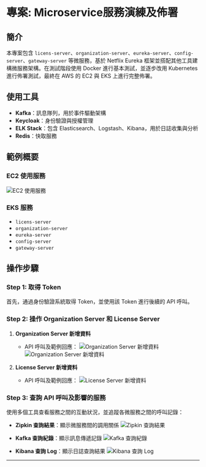 # 專案: Microservice服務演練及佈署

## 簡介
本專案包含 `licens-server`、`organization-server`、`eureka-server`、`config-server`、`gateway-server` 等微服務，基於 Netflix Eureka 框架並搭配其他工具建構微服務架構。在測試階段使用 Docker 進行基本測試，並逐步改用 Kubernetes 進行佈署測試，最終在 AWS 的 EC2 與 EKS 上進行完整佈署。

## 使用工具
- **Kafka**：訊息隊列，用於事件驅動架構
- **Keycloak**：身份驗證與授權管理
- **ELK Stack**：包含 Elasticsearch、Logstash、Kibana，用於日誌收集與分析
- **Redis**：快取服務

## 範例概要

### EC2 使用服務
![EC2 使用服務](https://github.com/user-attachments/assets/42f4fcee-85f6-4f91-afe5-a4e243b0710f)

### EKS 服務
- `licens-server`
- `organization-server`
- `eureka-server`
- `config-server`
- `gateway-server`

## 操作步驟

### Step 1: 取得 Token

首先，通過身份驗證系統取得 Token，並使用該 Token 進行後續的 API 呼叫。

### Step 2: 操作 Organization Server 和 License Server

1. **Organization Server 新增資料**
   - API 呼叫及範例回應：
   ![Organization Server 新增資料](https://github.com/user-attachments/assets/9eec4841-3a20-4ddf-a0e8-520f9a2f077b)
   ![Organization Server 新增資料](https://github.com/user-attachments/assets/5fdd7f08-1ee3-43d0-b821-fe168b700797)

2. **License Server 新增資料**
   - API 呼叫及範例回應：
   ![License Server 新增資料](https://github.com/user-attachments/assets/a5bb8650-f9d4-4242-a674-bc8b860e130f)

### Step 3: 查詢 API 呼叫及影響的服務

使用多個工具查看服務之間的互動狀況，並追蹤各微服務之間的呼叫記錄：

- **Zipkin 查詢結果**：顯示微服務間的調用關係
  ![Zipkin 查詢結果](https://github.com/user-attachments/assets/568c0b31-1b62-4342-9872-d0505c05c4c8)

- **Kafka 查詢紀錄**：顯示訊息傳遞記錄
  ![Kafka 查詢紀錄](https://github.com/user-attachments/assets/225dac98-5269-4670-8aed-23c689c050e6)

- **Kibana 查詢 Log**：顯示日誌查詢結果
  ![Kibana 查詢 Log](https://github.com/user-attachments/assets/fd713e37-2f6b-49da-b1d8-c84517d88bb8)

---
